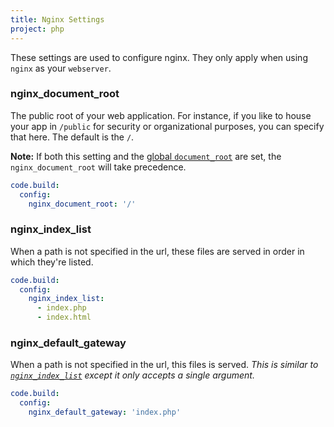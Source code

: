 ```yaml
---
title: Nginx Settings
project: php
---
```


These settings are used to configure nginx. They only apply when using `nginx` as your `webserver`.

### nginx\_document\_root
The public root of your web application. For instance, if you like to house your app in `/public` for security or organizational purposes, you can specify that here. The default is the `/`.

**Note:** If both this setting and the [global `document_root`](../#document_root) are set, the `nginx_document_root` will take precedence.

```yaml
code.build:
  config:
    nginx_document_root: '/'
```

### nginx\_index\_list
When a path is not specified in the url, these files are served in order in which they're listed.

```yaml
code.build:
  config:
    nginx_index_list:
      - index.php
      - index.html
```

### nginx\_default\_gateway
When a path is not specified in the url, this files is served. *This is similar to [`nginx_index_list`](#nginx_index_list) except it only accepts a single argument.*

```yaml
code.build:
  config:
    nginx_default_gateway: 'index.php'
```
